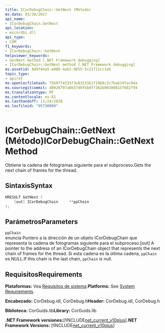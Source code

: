 ```yaml
---
title: ICorDebugChain::GetNext (Método)
ms.date: 03/30/2017
api_name:
- ICorDebugChain.GetNext
api_location:
- mscordbi.dll
api_type:
- COM
f1_keywords:
- ICorDebugChain::GetNext
helpviewer_keywords:
- GetNext method [.NET Framework debugging]
- ICorDebugChain::GetNext method [.NET Framework debugging]
ms.assetid: 8d9744a5-e08b-4ab2-9855-5c22711cc1e6
topic_type:
- apiref
ms.openlocfilehash: 75b97f4333f3e81533b1f10b8c3c7ba6197ac94a
ms.sourcegitcommit: d8020797a6657d0fbbdff362b80300815f682f94
ms.translationtype: MT
ms.contentlocale: es-ES
ms.lasthandoff: 11/24/2020
ms.locfileid: "95730089"
---
```

# <a name="icordebugchaingetnext-method"></a><span data-ttu-id="0ef89-102">ICorDebugChain::GetNext (Método)</span><span class="sxs-lookup"><span data-stu-id="0ef89-102">ICorDebugChain::GetNext Method</span></span>

<span data-ttu-id="0ef89-103">Obtiene la cadena de fotogramas siguiente para el subproceso.</span><span class="sxs-lookup"><span data-stu-id="0ef89-103">Gets the next chain of frames for the thread.</span></span>  
  
## <a name="syntax"></a><span data-ttu-id="0ef89-104">Sintaxis</span><span class="sxs-lookup"><span data-stu-id="0ef89-104">Syntax</span></span>  
  
```cpp  
HRESULT GetNext (  
    [out] ICorDebugChain     **ppChain  
);  
```  
  
## <a name="parameters"></a><span data-ttu-id="0ef89-105">Parámetros</span><span class="sxs-lookup"><span data-stu-id="0ef89-105">Parameters</span></span>  

 `ppChain`  
 <span data-ttu-id="0ef89-106">enuncia Puntero a la dirección de un objeto ICorDebugChain que representa la cadena de fotogramas siguiente para el subproceso.</span><span class="sxs-lookup"><span data-stu-id="0ef89-106">[out] A pointer to the address of an ICorDebugChain object that represents the next chain of frames for the thread.</span></span> <span data-ttu-id="0ef89-107">Si esta cadena es la última cadena, `ppChain` es NULL.</span><span class="sxs-lookup"><span data-stu-id="0ef89-107">If this chain is the last chain, `ppChain` is null.</span></span>  
  
## <a name="requirements"></a><span data-ttu-id="0ef89-108">Requisitos</span><span class="sxs-lookup"><span data-stu-id="0ef89-108">Requirements</span></span>  

 <span data-ttu-id="0ef89-109">**Plataformas:** Vea [Requisitos de sistema](../../get-started/system-requirements.md).</span><span class="sxs-lookup"><span data-stu-id="0ef89-109">**Platforms:** See [System Requirements](../../get-started/system-requirements.md).</span></span>  
  
 <span data-ttu-id="0ef89-110">**Encabezado:** CorDebug.idl, CorDebug.h</span><span class="sxs-lookup"><span data-stu-id="0ef89-110">**Header:** CorDebug.idl, CorDebug.h</span></span>  
  
 <span data-ttu-id="0ef89-111">**Biblioteca:** CorGuids.lib</span><span class="sxs-lookup"><span data-stu-id="0ef89-111">**Library:** CorGuids.lib</span></span>  
  
 <span data-ttu-id="0ef89-112">**.NET Framework versiones:**[!INCLUDE[net_current_v10plus](../../../../includes/net-current-v10plus-md.md)]</span><span class="sxs-lookup"><span data-stu-id="0ef89-112">**.NET Framework Versions:** [!INCLUDE[net_current_v10plus](../../../../includes/net-current-v10plus-md.md)]</span></span>
